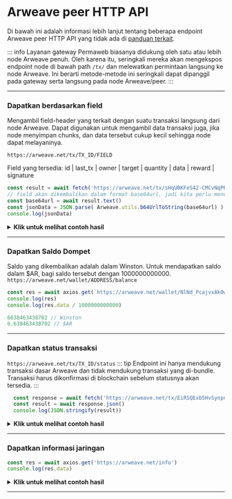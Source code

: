 
# Arweave peer HTTP API
Di bawah ini adalah informasi lebih lanjut tentang beberapa endpoint Arweave peer HTTP API yang tidak ada di [panduan terkait](https://docs.arweave.org/developers/server/http-api).

::: info
Layanan gateway Permaweb biasanya didukung oleh satu atau lebih node Arweave penuh. Oleh karena itu, seringkali mereka akan mengekspos endpoint node di bawah path `/tx/` dan melewatkan permintaan langsung ke node Arweave. Ini berarti metode-metode ini seringkali dapat dipanggil pada gateway serta langsung pada node Arweave/peer.
:::

<hr />

### Dapatkan berdasarkan field
Mengambil field-header yang terkait dengan suatu transaksi langsung dari node Arweave. Dapat digunakan untuk mengambil data transaksi juga, jika node menyimpan chunks, dan data tersebut cukup kecil sehingga node dapat melayaninya.

`https://arweave.net/tx/TX_ID/FIELD`

Field yang tersedia: id | last_tx | owner | target | quantity | data | reward | signature
```js
const result = await fetch('https://arweave.net/tx/sHqUBKFeS42-CMCvNqPR31yEP63qSJG3ImshfwzJJF8/data')
// field akan dikembalikan dalam format base64url, jadi kita perlu mendecode
const base64url = await result.text()
const jsonData = JSON.parse( Arweave.utils.b64UrlToString(base64url) )
console.log(jsonData)
```

<details>
<summary><b>Klik untuk melihat contoh hasil</b></summary>

```json
{
  "ticker":"ANT-PENDING",
  "name":"pending",
  "owner":"NlNd_PcajvxAkOweo7rZHJKiIJ7vW1WXt9vb6CzGmC0",
  "controller":"NlNd_PcajvxAkOweo7rZHJKiIJ7vW1WXt9vb6CzGmC0",
  "evolve":null,
  "records": {
    "@":"As-g0fqvO_ALZpSI8yKfCZaFtnmuwWasY83BQ520Duw"
  },
  "balances":{"NlNd_PcajvxAkOweo7rZHJKiIJ7vW1WXt9vb6CzGmC0":1}
}
```
</details>
<hr />

### Dapatkan Saldo Dompet
Saldo yang dikembalikan adalah dalam Winston. Untuk mendapatkan saldo dalam $AR, bagi saldo tersebut dengan 1000000000000.
`https://arweave.net/wallet/ADDRESS/balance`
```js
const res = await axios.get(`https://arweave.net/wallet/NlNd_PcajvxAkOweo7rZHJKiIJ7vW1WXt9vb6CzGmC0/balance`)
console.log(res)
console.log(res.data / 1000000000000)

6638463438702 // Winston
6.638463438702 // $AR
```
<hr />

### Dapatkan status transaksi
`https://arweave.net/tx/TX_ID/status`
::: tip
Endpoint ini hanya mendukung transaksi dasar Arweave dan tidak mendukung transaksi yang di-bundle. Transaksi harus dikonfirmasi di blockchain sebelum statusnya akan tersedia.
:::

```js
  const response = await fetch('https://arweave.net/tx/EiRSQExb5HvSynpn0S7_dDnwcws1AJMxoYx4x7nWoho/status')
  const result = await response.json()
  console.log(JSON.stringify(result))
```

<details>
<summary><b>Klik untuk melihat contoh hasil</b></summary>

```json
{
  "block_height":1095552,"block_indep_hash":"hyhLEyOw5WcIhZxq-tlnxhnEFgKChKHFrMoUdgIg2Sw0WoBMbdx6uSJKjxnQWon3","number_of_confirmations":10669
}

```
</details>
<hr />

### Dapatkan informasi jaringan

```js
const res = await axios.get('https://arweave.net/info')
console.log(res.data)
```

<details>
<summary><b>Klik untuk melihat contoh hasil</b></summary>

```json
{
    "network": "arweave.N.1",
    "version": 5,
    "release": 53,
    "height": 1106211,
    "current": "bqPU_7t-TdRIxgsja0ftgEMNnlGL6OX621LPJJzYP12w-uB_PN4F7qRYD-DpIuRu",
    "blocks": 1092577,
    "peers": 13922,
    "queue_length": 0,
    "node_state_latency": 0
}

```
</details>
<hr />


